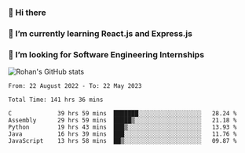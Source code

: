### 👋 Hi there 

<!--
**rohznmdev/rohznmdev** is a ✨ _special_ ✨ repository because its `README.md` (this file) appears on your GitHub profile.

Here are some ideas to get you started:

- 🔭 I’m currently working on ...
- 🌱 I’m currently learning Ruby and Ruby on Rails
- 👯 I’m looking to collaborate on ...
- 🤔 I’m looking for help with ...
- 💬 Ask me about ...
- 📫 How to reach me: ...
- 😄 Pronouns: ...
- ⚡ Fun fact: ...
-->
### 🌱 I’m currently learning React.js and Express.js
### 🤔 I’m looking for Software Engineering Internships
![Rohan's GitHub stats](https://github-readme-stats.vercel.app/api?username=rohznmdev&theme=dark&show_icons=true)

<!--START_SECTION:waka-->

```text
From: 22 August 2022 - To: 22 May 2023

Total Time: 141 hrs 36 mins

C             39 hrs 59 mins  ███████░░░░░░░░░░░░░░░░░░   28.24 %
Assembly      29 hrs 59 mins  █████▒░░░░░░░░░░░░░░░░░░░   21.18 %
Python        19 hrs 43 mins  ███▒░░░░░░░░░░░░░░░░░░░░░   13.93 %
Java          16 hrs 39 mins  ███░░░░░░░░░░░░░░░░░░░░░░   11.76 %
JavaScript    13 hrs 58 mins  ██▒░░░░░░░░░░░░░░░░░░░░░░   09.87 %
```

<!--END_SECTION:waka-->
